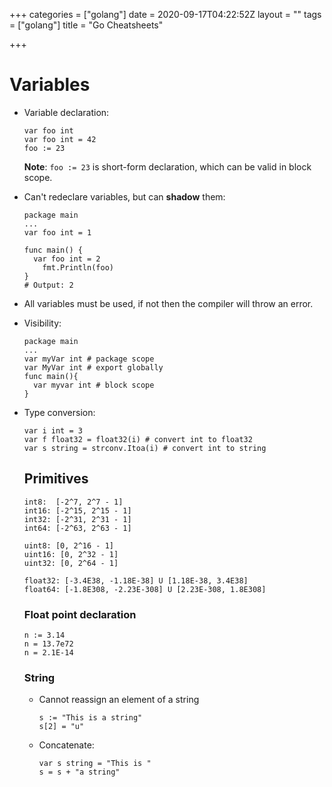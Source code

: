+++
categories = ["golang"]
date = 2020-09-17T04:22:52Z
layout = ""
tags = ["golang"]
title = "Go Cheatsheets"

+++
# Variables

* Variable declaration:

      var foo int
      var foo int = 42
      foo := 23

  **Note**: `foo := 23` is short-form declaration, which can be valid in block scope.
* Can't redeclare variables, but can **shadow** them:

      package main
      ...
      var foo int = 1
      
      func main() {
      	var foo int = 2
          fmt.Println(foo)
      }
      # Output: 2
* All variables must be used, if not then the compiler will throw an error.
* Visibility:

      package main
      ...
      var myVar int # package scope
      var MyVar int # export globally
      func main(){
      	var myvar int # block scope
      }
* Type conversion:

      var i int = 3
      var f float32 = float32(i) # convert int to float32
      var s string = strconv.Itoa(i) # convert int to string

  ## Primitives

      int8:  [-2^7, 2^7 - 1]
      int16: [-2^15, 2^15 - 1]
      int32: [-2^31, 2^31 - 1]
      int64: [-2^63, 2^63 - 1]
      
      uint8: [0, 2^16 - 1]
      uint16: [0, 2^32 - 1]
      uint32: [0, 2^64 - 1]
      
      float32: [-3.4E38, -1.18E-38] U [1.18E-38, 3.4E38]
      float64: [-1.8E308, -2.23E-308] U [2.23E-308, 1.8E308]

  ### Float point declaration

      n := 3.14
      n = 13.7e72
      n = 2.1E-14

  ### String
  * Cannot reassign an element of a string

        s := "This is a string"
        s[2] = "u"
  * Concatenate:

        var s string = "This is "
        s = s + "a string"